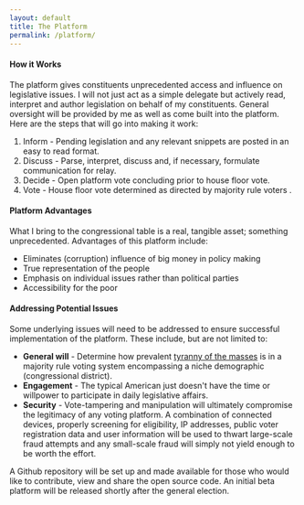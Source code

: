 ```yaml
---
layout: default
title: The Platform
permalink: /platform/
---
```


#### How it Works 

The platform gives constituents unprecedented access and influence on legislative issues. I will not just act as a simple delegate but actively read, interpret and author legislation on behalf of my constituents. General oversight will be provided by me as well as come built into the platform. Here are the steps that will go into making it work:

1. Inform - Pending legislation and any relevant snippets are posted in an easy to read format. 
2. Discuss - Parse, interpret, discuss and, if necessary, formulate communication for relay. 
3. Decide - Open platform vote concluding prior to house floor vote. 
4. Vote -  House floor vote determined as directed by majority rule voters . 

#### Platform Advantages

What I bring to the congressional table is a real, tangible asset; something unprecedented. Advantages of this platform include:

- Eliminates (corruption) influence of big money in policy making
- True representation of the people
- Emphasis on individual issues rather than political parties
- Accessibility for the poor

#### Addressing Potential Issues 

Some underlying issues will need to be addressed to ensure successful implementation of the platform. These include, but are not limited to:

- **General will** - Determine how prevalent [tyranny of the masses](https://en.wikipedia.org/wiki/Tyranny_of_the_majority) is in a majority rule voting system encompassing a niche demographic  (congressional district). 
- **Engagement** - The typical American just doesn't have the time or willpower to participate in daily legislative affairs. 
- **Security** - Vote-tampering and manipulation will ultimately compromise the legitimacy of any voting platform. A combination of connected devices, properly screening for eligibility, IP addresses, public voter registration data and user information will be used to thwart large-scale fraud attempts  and any small-scale fraud will simply not yield enough to be worth the effort. 

A Github repository will be set up and made available for those who would like to contribute, view and share the open source code. An initial beta platform will be released shortly after the general election.
